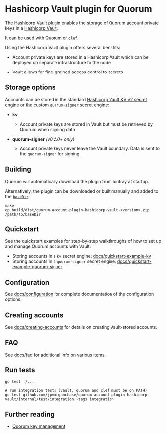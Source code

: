 # Hashicorp Vault plugin for Quorum

The Hashicorp Vault plugin enables the storage of Quorum account private keys in a [Hashicorp Vault](https://www.vaultproject.io).  

It can be used with Quorum or [`clef`](https://docs.goquorum.consensys.net/en/latest/HowTo/ManageKeys/clef/#extending-with-account-plugins). 

Using the Hashicorp Vault plugin offers several benefits:

* Account private keys are stored in a Hashicorp Vault which can be deployed on separate infrastructure to the node  

* Vault allows for fine-grained access control to secrets 

## Storage options

Accounts can be stored in the standard [Hashicorp Vault KV v2 secret engine](https://www.vaultproject.io/docs/secrets/kv/kv-v2/) or the custom [`quorum-signer`](https://github.com/consensys/quorum-signer-plugin-for-hashicorp-vault) secret engine:

* **kv**  
    * Account private keys are stored in Vault but must be retrieved by Quorum when signing data
  
* **quorum-signer** *(v0.2.0+ only)*  
    * Account private keys never leave the Vault boundary.  Data is sent to the `quorum-signer` for signing.

## Building
Quorum will automatically download the plugin from bintray at startup.  

Alternatively, the plugin can be downloaded or built manually and added to the [`baseDir`](https://docs.goquorum.consensys.net/en/latest/HowTo/Configure/Plugins/):
```shell
make
cp build/dist/quorum-account-plugin-hashicorp-vault-<version>.zip /path/to/baseDir
```

## Quickstart
See the quickstart examples for step-by-step walkthroughs of how to set up and manage Quorum accounts with Vault:

* Storing accounts in a `kv` secret engine: [docs/quickstart-example-kv](docs/quickstart-example-kv.md)
* Storing accounts in a `quorum-signer` secret engine: [docs/quickstart-example-quorum-signer](docs/quickstart-example-quorum-signer.md)

## Configuration
See [docs/configuration](docs/configuration.md) for complete documentation of the configuration options.

## Creating accounts
See [docs/creating-accounts](docs/creating-accounts.md) for details on creating Vault-stored accounts.

## FAQ
See [docs/faq](docs/faq.md) for additional info on various items. 

## Run tests
```shell
go test ./...

# run integration tests (vault, quorum and clef must be on PATH)
go test github.com/jpmorganchase/quorum-account-plugin-hashicorp-vault/internal/test/integration -tags integration
```

## Further reading
* [Quorum key management](https://docs.goquorum.consensys.net/en/latest/HowTo/ManageKeys/ManagingKeys/)
